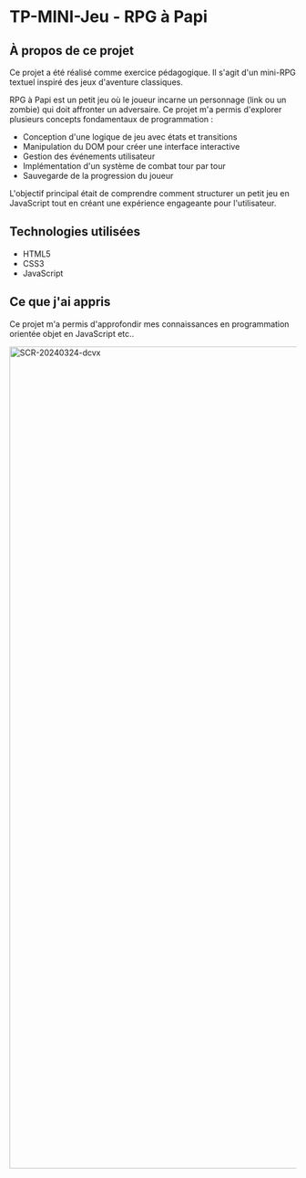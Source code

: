 # TP-MINI-Jeu - RPG à Papi

## À propos de ce projet
Ce projet a été réalisé comme exercice pédagogique. Il s'agit d'un mini-RPG textuel inspiré des jeux d'aventure classiques.

RPG à Papi est un petit jeu où le joueur incarne un personnage (link ou un zombie) qui doit affronter un adversaire. Ce projet m'a permis d'explorer plusieurs concepts fondamentaux de programmation :

- Conception d'une logique de jeu avec états et transitions
- Manipulation du DOM pour créer une interface interactive
- Gestion des événements utilisateur
- Implémentation d'un système de combat tour par tour
- Sauvegarde de la progression du joueur

L'objectif principal était de comprendre comment structurer un petit jeu en JavaScript tout en créant une expérience engageante pour l'utilisateur.

## Technologies utilisées
- HTML5
- CSS3
- JavaScript

## Ce que j'ai appris
Ce projet m'a permis d'approfondir mes connaissances en programmation orientée objet en JavaScript etc..









<img width="1440" alt="SCR-20240324-dcvx" src="https://github.com/ALL-ALL-ALL/TP-RPG-VISUEL-Ixart-allan/assets/157831738/1420cd4c-223a-4157-8b8c-f53f75915490">
